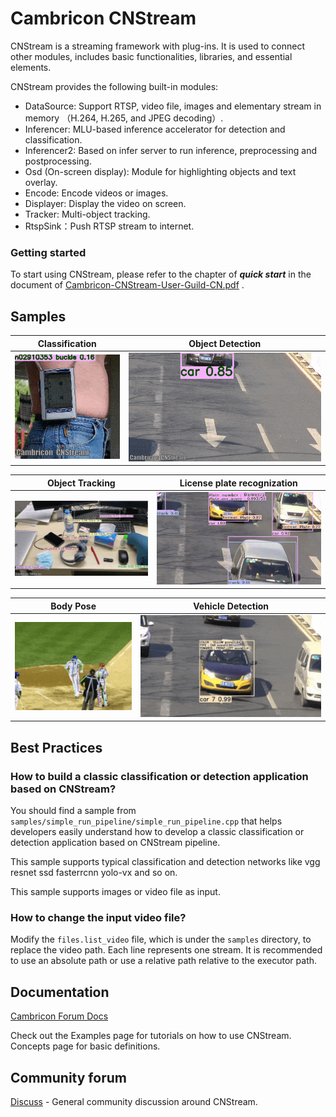 # Cambricon CNStream #
CNStream is a streaming framework with plug-ins. It is used to connect other modules, includes basic functionalities, libraries,
and essential elements.

CNStream provides the following built-in modules:

- DataSource: Support RTSP, video file,  images and elementary stream in memory （H.264, H.265, and JPEG decoding）.
- Inferencer: MLU-based inference accelerator for detection and classification.
- Inferencer2: Based on infer server to run inference, preprocessing and postprocessing.
- Osd (On-screen display): Module for highlighting objects and text overlay.
- Encode: Encode videos or images.
- Displayer: Display the video on screen.
- Tracker: Multi-object tracking.
- RtspSink：Push RTSP stream to internet.

### Getting started ###

  To start using CNStream, please refer to the chapter of ***quick start*** in the document of [Cambricon-CNStream-User-Guild-CN.pdf](./docs/release_document/latest/Cambricon-CNStream-User-Guide-CN-vlatest.pdf) .
## Samples ##

|                        Classification                        |               Object Detection                |
| :----------------------------------------------------------: | :-------------------------------------------: |
| <img src="./data/gifs/image_classification.gif" alt="Classification" style="height=350px" /> | <img src="./data/gifs/object_detection_yolov3.gif" alt="Object Detection" style="height=350px" /> |

|               Object Tracking               |               License plate recognization               |
| :-----------------------------------------: | :-----------------------------------------------------: |
| <img src="./data/gifs/object_tracking.gif" alt="Object Tracking" style="height=350px" /> | <img src="./data/gifs/lpr.gif" alt="License plate recognization" style="height=350px" /> |

|                           Body Pose                          |               Vehicle Detection               |
| :----------------------------------------------------------: | :-----------------------------------------: |
| <img src="./data/gifs/body_pose.gif" alt="Body Pose" style="height=350px" /> | <img src="./data/gifs/vehicle_cts.gif" alt="Vehicle Detection" style="height=350px" /> |


## Best Practices ##

### **How to build a classic classification or detection application based on CNStream?** ###

You should find a sample from ``samples/simple_run_pipeline/simple_run_pipeline.cpp`` that helps developers easily understand how to develop a classic classification or detection application based on CNStream pipeline.

This sample supports typical classification and detection networks like vgg resnet ssd fasterrcnn yolo-vx and so on.

This sample supports images or video file as input.

### **How to change the input video file?** ##

Modify the `files.list_video` file, which is under the `samples` directory, to replace the video path. Each line represents one stream. It is recommended to use an absolute path or use a relative path relative to the executor path.


## Documentation ##
[Cambricon Forum Docs](https://www.cambricon.com/docs/cnstream/user_guide_html/index.html)

Check out the Examples page for tutorials on how to use CNStream. Concepts page for basic definitions.

## Community forum ##
[Discuss](http://forum.cambricon.com/list-47-1.html) - General community discussion around CNStream.
